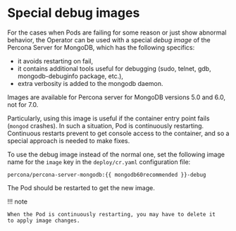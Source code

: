 # Special debug images

For the cases when Pods are failing for some reason or just show abnormal behavior,
the Operator can be used with a special *debug image* of the Percona Server for
MongoDB, which has the following specifics:

* it avoids restarting on fail,
* it contains additional tools useful for debugging (sudo, telnet, gdb,
    mongodb-debuginfo package, etc.),
* extra verbosity is added to the mongodb daemon.

Images are available for Percona server for MongoDB versions 5.0 and 6.0,
not for 7.0.

Particularly, using this image is useful if the container entry point fails
(`mongod` crashes). In such a situation, Pod is continuously restarting.
Continuous restarts prevent to get console access to the container,
and so a special approach is needed to make fixes.

To use the debug image instead of the normal one, set the following image name
for the `image` key in the `deploy/cr.yaml` configuration file:

`percona/percona-server-mongodb:{{ mongodb60recommended }}-debug`

The Pod should be restarted to get the new image.

!!! note

    When the Pod is continuously restarting, you may have to delete it
    to apply image changes.

